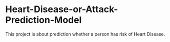 # Heart-Disease-or-Attack-Prediction-Model
This project is about prediction whether a person has risk of Heart Disease.
